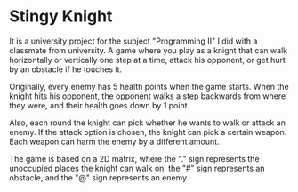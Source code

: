 # Stingy Knight

It is a university project for the subject "Programming II" I did with a classmate from university. A game where you play as a knight that can walk horizontally or vertically one step at a time, attack his opponent, or get hurt by an obstacle if he touches it.

Originally, every enemy has 5 health points when the game starts. When the knight hits his opponent, the opponent walks a step backwards from where they were, and their health goes down by 1 point.

Also, each round the knight can pick whether he wants to walk or attack an enemy. If the attack option is chosen, the knight can pick a certain weapon. Each weapon can harm the enemy by a different amount.

The game is based on a 2D matrix, where the "." sign represents the unoccupied places the knight can walk on, the "#" sign represents an obstacle, and the "@" sign represents an enemy.
